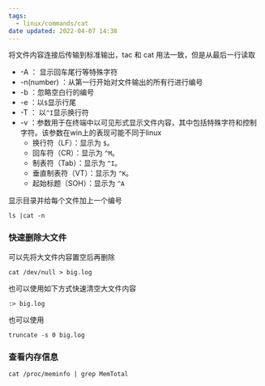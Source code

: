 ```yaml
---
tags:
  - linux/commands/cat
date updated: 2022-04-07 14:38
---
```


将文件内容连接后传输到标准输出，tac 和 cat 用法一致，但是从最后一行读取

- -A ： 显示回车尾行等特殊字符
- -n(number) ：从第一行开始对文件输出的所有行进行编号
- -b ：忽略空白行的编号
- -e ：以`$`显示行尾
- -T ： 以`^I`显示换行符
- -v ：参数用于在终端中以可见形式显示文件内容，其中包括特殊字符和控制字符。该参数在win上的表现可能不同于linux
	- 换行符（LF）：显示为 `$`。
	- 回车符（CR）：显示为 `^M`。
	- 制表符（Tab）：显示为 `^I`。
	- 垂直制表符（VT）：显示为 `^K`。
	- 起始标题（SOH）：显示为 `^A`
 

显示目录并给每个文件加上一个编号

```shell
ls |cat -n
```

### 快速删除大文件

可以先将大文件内容置空后再删除

```shell
cat /dev/null > big.log
```

也可以使用如下方式快速清空大文件内容

```shell
:> big.log
```

也可以使用 


```
truncate -s 0 big.log
```
### 查看内存信息

```shell
cat /proc/meminfo | grep MemTotal
```
